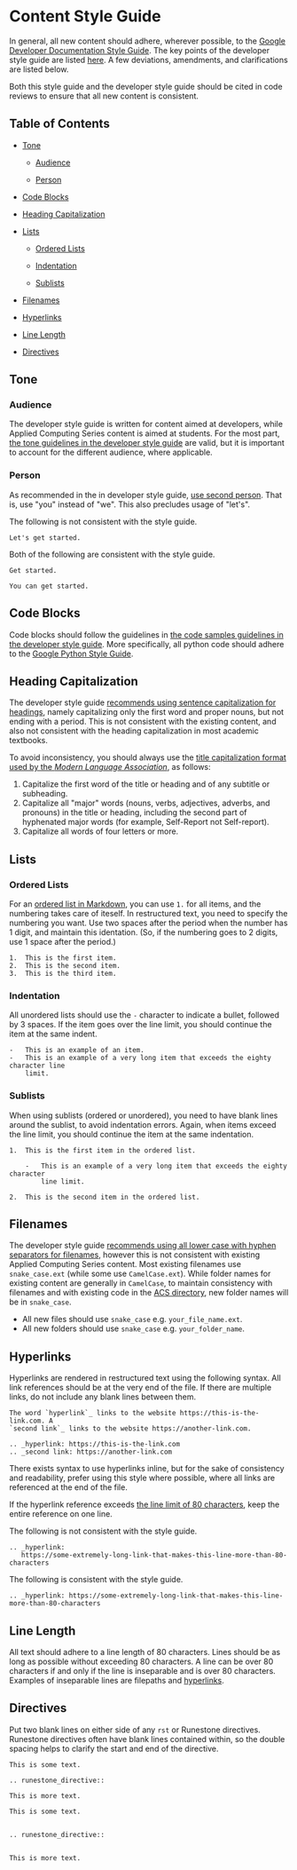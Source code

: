 # Content Style Guide

In general, all new content should adhere, wherever possible, to the
[Google Developer Documentation Style Guide](https://developers.google.com/style/).
The key points of the developer style guide are listed
[here](https://developers.google.com/style/highlights). A few deviations,
amendments, and clarifications are listed below.

Both this style guide and the developer style guide should be cited in code
reviews to ensure that all new content is consistent.

## Table of Contents

- [Tone](#Tone)

  - [Audience](#Audience)
  
  - [Person](#Person)
  
- [Code Blocks](#Code-Blocks)

- [Heading Capitalization](#Heading-Capitalization)

- [Lists](#Lists)

  - [Ordered Lists](#Ordered-Lists)
  
  - [Indentation](#Indentation)
  
  - [Sublists](#Sublists)

- [Filenames](#Filenames)

- [Hyperlinks](#Hyperlinks)

- [Line Length](#Line-Length)

- [Directives](#Directives)

## Tone

### Audience

The developer style guide is written for content aimed at developers, while
Applied Computing Series content is aimed at students. For the most part,
[the tone guidelines in the developer style guide](https://developers.google.com/style/tone)
are valid, but it is important to account for the different audience, where
applicable.

### Person

As recommended in the in developer style guide,
[use second person](https://developers.google.com/style/person). That is, use
"you" instead of "we". This also precludes usage of "let's".

The following is not consistent with the style guide.

```
Let's get started.
```

Both of the following are consistent with the style guide.

```
Get started.
```

```
You can get started.
```

## Code Blocks

Code blocks should follow the guidelines in
[the code samples guidelines in the developer style guide](https://developers.google.com/style/code-samples).
More specifically, all python code should adhere to the
[Google Python Style Guide](http://google.github.io/styleguide/pyguide.html).

## Heading Capitalization

The developer style guide
[recommends using sentence capitalization for headings](https://developers.google.com/style/capitalization#capitalization-in-titles-and-headings),
namely capitalizing only the first word and proper nouns, but not ending with a
period. This is not consistent with the existing content, and also not
consistent with the heading capitalization in most academic textbooks.

To avoid inconsistency, you should always use the
[title capitalization format used by the *Modern Language Association*](https://capitalizemytitle.com),
as follows:

1.  Capitalize the first word of the title or heading and of any subtitle or
    subheading.
1.  Capitalize all "major" words (nouns, verbs, adjectives, adverbs, and
    pronouns) in the title or heading, including the second part of hyphenated
    major words (for example, Self-Report not Self-report).
1.  Capitalize all words of four letters or more.

## Lists

### Ordered Lists

For an
[ordered list in Markdown](https://www.markdownguide.org/basic-syntax/#ordered-lists),
you can use `1.` for all items, and the numbering takes care of iteself. In
restructured text, you need to specify the numbering you want. Use two spaces
after the period when the number has 1 digit, and maintain this identation. (So,
if the numbering goes to 2 digits, use 1 space after the period.)

```
1.  This is the first item.
2.  This is the second item.
3.  This is the third item.
```

### Indentation

All unordered lists should use the `-` character to indicate a bullet, followed
by 3 spaces. If the item goes over the line limit, you should continue the item
at the same indent.

```
-   This is an example of an item.
-   This is an example of a very long item that exceeds the eighty character line
    limit.
```

### Sublists

When using sublists (ordered or unordered), you need to have blank lines around
the sublist, to avoid indentation errors. Again, when items exceed the line
limit, you should continue the item at the same indentation.

```
1.  This is the first item in the ordered list.

    -   This is an example of a very long item that exceeds the eighty character
        line limit.

2.  This is the second item in the ordered list.
```

## Filenames

The developer style guide
[recommends using all lower case with hyphen separators for filenames](https://developers.google.com/style/filenames#naming-guidelines),
however this is not consistent with existing Applied Computing Series content.
Most existing filenames use `snake_case.ext` (while some use `CamelCase.ext`).
While folder names for existing content are generally in `CamelCase`, to
maintain consistency with filenames and with existing code in the
[ACS directory](https://github.com/google/applied-machine-learning-intensive/tree/master/acs/),
new folder names will be in `snake_case`.

*   All new files should use `snake_case` e.g. `your_file_name.ext`.
*   All new folders should use `snake_case` e.g. `your_folder_name`.

## Hyperlinks

Hyperlinks are rendered in restructured text using the following syntax. All
link references should be at the very end of the file. If there are multiple
links, do not include any blank lines between them.

```
The word `hyperlink`_ links to the website https://this-is-the-link.com. A
`second link`_ links to the website https://another-link.com.

.. _hyperlink: https://this-is-the-link.com
.. _second link: https://another-link.com
```

There exists syntax to use hyperlinks inline, but for the sake of consistency
and readability, prefer using this style where possible, where all links are
referenced at the end of the file.

If the hyperlink reference exceeds
[the line limit of 80 characters](#Line-Length), keep the entire reference on
one line.

The following is not consistent with the style guide.

```
.. _hyperlink:
   https://some-extremely-long-link-that-makes-this-line-more-than-80-characters
```

The following is consistent with the style guide.

```
.. _hyperlink: https://some-extremely-long-link-that-makes-this-line-more-than-80-characters
```

## Line Length

All text should adhere to a line length of 80 characters. Lines should be as
long as possible without exceeding 80 characters. A line can be over 80
characters if and only if the line is inseparable and is over 80 characters.
Examples of inseparable lines are filepaths and [hyperlinks](#Hyperlinks).

## Directives

Put two blank lines on either side of any `rst` or Runestone directives.
Runestone directives often have blank lines contained within, so the double
spacing helps to clarify the start and end of the directive.

``` {.bad}
This is some text.

.. runestone_directive::

This is more text.
```

``` {.good}
This is some text.


.. runestone_directive::


This is more text.
```
